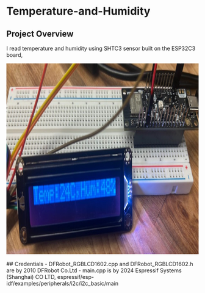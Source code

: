 # Temperature-and-Humidity
## Project Overview
I read temperature and humidity using SHTC3 sensor built on the ESP32C3 board, 
<p align="center">
  <img src="https://github.com/suhyeonk03/Temperature-and-Humidity/blob/main/Project_Image.jpg" alt="LCD and ESP board" width="600" height="500">
</p>
## Credentials
- DFRobot_RGBLCD1602.cpp and DFRobot_RGBLCD1602.h are by 2010 DFRobot Co.Ltd
- main.cpp is by 2024 Espressif Systems (Shanghai) CO LTD, espressif/esp-idf/examples/peripherals/i2c/i2c_basic/main


